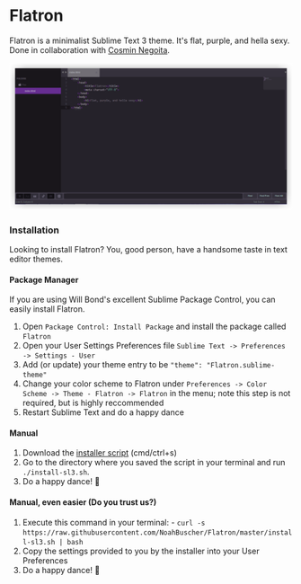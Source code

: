 Flatron
=======

Flatron is a minimalist Sublime Text 3 theme. It's flat, purple, and hella sexy. Done in collaboration with [Cosmin Negoita](https://twitter.com/csmnng).

![Flatron](Screenshots/Flatron.png)

### Installation

Looking to install Flatron? You, good person, have a handsome taste in text editor themes.

#### Package Manager

If you are using Will Bond's excellent Sublime Package Control, you can easily install Flatron.
  1. Open `Package Control: Install Package` and install the package called `Flatron`
  2. Open your User Settings Preferences file `Sublime Text -> Preferences -> Settings - User`
  3. Add (or update) your theme entry to be `"theme": "Flatron.sublime-theme"`
  4. Change your color scheme to Flatron under `Preferences -> Color Scheme -> Theme - Flatron -> Flatron` in the menu; note this step is not required, but is highly reccommended
  5. Restart Sublime Text and do a happy dance

#### Manual
  1. Download the [installer script](https://raw.githubusercontent.com/NoahBuscher/Flatron/master/install-sl3.sh) (cmd/ctrl+s)
  2. Go to the directory where you saved the script in your terminal and run `./install-sl3.sh`.
  3. Do a happy dance! :tada:

#### Manual, even easier (Do you trust us?)
  1. Execute this command in your terminal:
    - `curl -s https://raw.githubusercontent.com/NoahBuscher/Flatron/master/install-sl3.sh | bash`
  2. Copy the settings provided to you by the installer into your User Preferences
  3. Do a happy dance! :tada:
